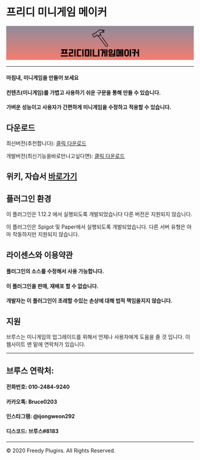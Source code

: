 # 프리디 미니게임 메이커

![image](freedyminigamemaker.png)

***

#### 마침내, 미니게임을 만들어 보세요

#### 컨텐츠(미니게임)를 가볍고 사용하기 쉬운 구문을 통해 만들 수 있습니다.

#### 가벼운 성능이고 사용자가 간편하게 미니게임을 수정하고 적용할 수 있습니다.

## 다운로드 
최신버전(추천합니다): [클릭 다운로드](https://github.com/FreedyPlugins/FreedyMinigameMaker/releases/latest/download/FreedyMinigameMaker.jar)

개발버전(최신기능을바로만나고싶다면): [클릭 다운로드](https://github.com/FreedyPlugins/FreedyMinigameMaker/raw/master/FreedyMinigameMaker.jar)

## 위키, 자습서 [바로가기](./FreedyMinigameMakerWiki)

## 플러그인 환경

이 플러그인은 1.12.2 에서 실행되도록 개발되었습니다 다른 버전은 지원되지 않습니다.

이 플러그인은 Spigot 및 Paper에서 실행되도록 개발되었습니다. 다른 서버 유형은 아마 작동하지만 지원되지 않습니다.

## 라이센스와 이용약관

#### 플러그인의 소스를 수정해서 사용 가능합니다.

#### 이 플러그인을 판매, 재배포 할 수 없습니다.

#### 개발자는 이 플러그인이 초래할 수있는 손상에 대해 법적 책임을지지 않습니다.

## 지원
브루스는 미니게임의 업그레이드를 위해서 언제나 사용자에게 도움을 줄 것 입니다. 이 웹사이트 맨 밑에 연락처가 있습니다.

***

## 브루스 연락처:

#### 전화번호: 010-2484-9240
#### 카카오톡: Bruce0203
#### 인스타그램: @ijongweon292
#### 디스코드: 브루스#8183

***

© 2020 Freedy Plugins. All Rights Reserved.
